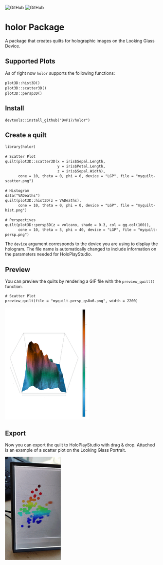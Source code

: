 ![GitHub](https://img.shields.io/github/r-package/v/DvP17/holor) ![GitHub](https://img.shields.io/github/license/DvP17/holor)

# holor Package

A package that creates quilts for holographic images on the Looking Glass Device.

## Supported Plots

As of right now `holor` supports the following functions:

`plot3D::hist3D()` <br>
`plot3D::scatter3D()` <br> 
`plot3D::persp3D()` 


## Install

```{r}
devtools::install_github("DvP17/holor")
```

## Create a quilt

```{r example-quilts}
library(holor)

# Scatter Plot
quilt(plot3D::scatter3D(x = iris$Sepal.Length,
                        y = iris$Petal.Length,
                        z = iris$Sepal.Width),
      cone = 10, theta = 0, phi = 0, device = "LGP", file = "myquilt-scatter.png")

# Histogram
data("VADeaths")
quilt(plot3D::hist3D(z = VADeaths),
      cone = 10, theta = 0, phi = 0, device = "LGP", file = "myquilt-hist.png")

# Perspectives
quilt(plot3D::persp3D(z = volcano, shade = 0.3, col = gg.col(100)),
      cone = 10, theta = 5, phi = 40, device = "LGP", file = "myquilt-persp.png")
```

The `device` argument corresponds to the device you are using to display the hologram. The file name is automatically changed to include information on the parameters needed for HoloPlayStudio.

## Preview

You can preview the quilts by rendering a GIF file with the `preview_quilt()` function.

```{r example-preview}
# Scatter Plot
preview_quilt(file = "myquilt-persp_qs8x6.png", width = 2200)
```

![](myquilt-persp_qs8x6-preview.gif)

## Export

Now you can export the quilt to HoloPlayStudio with drag & drop. Attached is an example of a scatter plot on the Looking Glass Portrait.

![](holor-scatter-example.gif)
